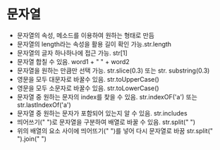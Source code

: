 # 문자열

- 문자열의 속성, 메소드를 이용하여 원하는 형태로 만듬
- 문자열의 length라는 속성을 활용 길이 확인 가능.str.length
- 문자열의 글자 하나하나에 접근 가능. str[1]
- 문자열 합칠 수 있음. word1 + " " + word2
- 문자열을 원하는 만큼만 선택 가능. str.slice(0.3) 또는 str. substring(0.3)
- 영문을 모두 대문자로 바꿀수 있음. str.toUpperCase()
- 영문을 모두 소문자로 바꿀수 있음. str.toLowerCase()
- 문자열 중 원하는 문자의 index를 찾을 수 있음. str.indexOF('a') 또는 str.lastIndexOf('a')
- 문자열 중 원하는 문자가 포함되어 있는지 알 수 있음. str.includes
- 띄어쓰기(" ")로 문자열을 구분하여 배열로 바꿀 수 있음. str.split(" ")
- 위의 배열의 요소 사이에 띄어뜨기(" ")를 넣어 다시 문자열로 바꿈 str.split(" ").join(" ")

